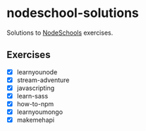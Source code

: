 # nodeschool-solutions

Solutions to [NodeSchools](http://nodeschool.io) exercises.


## Exercises

- [x] learnyounode
- [x] stream-adventure
- [x] javascripting
- [x] learn-sass
- [x] how-to-npm
- [x] learnyoumongo
- [x] makemehapi
